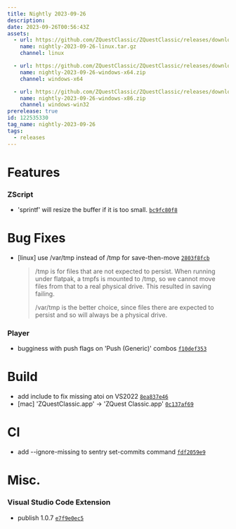 ```yaml
---
title: Nightly 2023-09-26
description: 
date: 2023-09-26T00:56:43Z
assets: 
  - url: https://github.com/ZQuestClassic/ZQuestClassic/releases/download/nightly-2023-09-26/nightly-2023-09-26-linux.tar.gz
    name: nightly-2023-09-26-linux.tar.gz
    channel: linux

  - url: https://github.com/ZQuestClassic/ZQuestClassic/releases/download/nightly-2023-09-26/nightly-2023-09-26-windows-x64.zip
    name: nightly-2023-09-26-windows-x64.zip
    channel: windows-x64

  - url: https://github.com/ZQuestClassic/ZQuestClassic/releases/download/nightly-2023-09-26/nightly-2023-09-26-windows-x86.zip
    name: nightly-2023-09-26-windows-x86.zip
    channel: windows-win32
prerelease: true
id: 122535330
tag_name: nightly-2023-09-26
tags:
  - releases
---
```




# Features

### ZScript

- 'sprintf' will resize the buffer if it is too small. [`bc9fc80f8`](https://github.com/ZQuestClassic/ZQuestClassic/commit/bc9fc80f8ea62c306ed8d359f6fd328668fca091)

# Bug Fixes

- [linux] use /var/tmp instead of /tmp for save-then-move [`2803f8fcb`](https://github.com/ZQuestClassic/ZQuestClassic/commit/2803f8fcb4d4f375ff1f9ef328104119bdb16302)
   &nbsp;
   >/tmp is for files that are not expected to persist. When running under flatpak, a tmpfs is mounted to /tmp, so we cannot move files from that to a real physical drive. This resulted in saving failing.  
   >
   >/var/tmp is the better choice, since files there are expected to persist and so will always be a physical drive. 
   >

### Player

- bugginess with push flags on 'Push (Generic)' combos [`f10def353`](https://github.com/ZQuestClassic/ZQuestClassic/commit/f10def353eddbec47000fbf9cbd6e84263d58c97)

# Build

- add include to fix missing atoi on VS2022 [`8ea837e46`](https://github.com/ZQuestClassic/ZQuestClassic/commit/8ea837e46a447f4da064a60b3b7d7532b4678126)
- [mac] 'ZQuestClassic.app' -> 'ZQuest Classic.app' [`0c137af69`](https://github.com/ZQuestClassic/ZQuestClassic/commit/0c137af6958bc1a3a488af3d164bc68033044b45)

# CI

- add --ignore-missing to sentry set-commits command [`fdf2059e9`](https://github.com/ZQuestClassic/ZQuestClassic/commit/fdf2059e92bc47397bcd79cae7d895c9966e0957)

# Misc.

### Visual Studio Code Extension

- publish 1.0.7 [`e7f9e0ec5`](https://github.com/ZQuestClassic/ZQuestClassic/commit/e7f9e0ec5b64b38dc421c4f97fee87e552102bc9)

